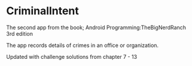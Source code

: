 # CriminalIntent

The second app from the book; Android Programming:TheBigNerdRanch 3rd edition

The app records details of crimes in an office or organization.

Updated with challenge solutions from chapter 7 - 13
